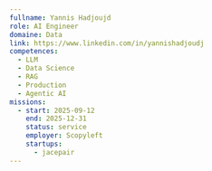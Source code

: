 ```yaml
---
fullname: Yannis Hadjoujd
role: AI Engineer
domaine: Data
link: https://www.linkedin.com/in/yannishadjoudj
competences:
  - LLM
  - Data Science
  - RAG
  - Production
  - Agentic AI
missions:
  - start: 2025-09-12
    end: 2025-12-31
    status: service
    employer: Scopyleft
    startups:
      - jacepair
---
```

